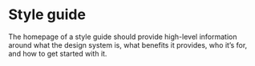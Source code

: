 # Style guide

The homepage of a style guide should provide high-level information around what the design system is, what benefits it provides, who it’s for, and how to get started with it.
